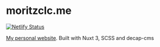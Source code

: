 # moritzclc.me

[![Netlify Status](https://api.netlify.com/api/v1/badges/9b3d0a38-a06e-4ede-a383-e699b0da363e/deploy-status)](https://app.netlify.com/sites/moritzclc/deploys)

[My personal website](https://moritzclc.me). Built with Nuxt 3, SCSS and decap-cms
